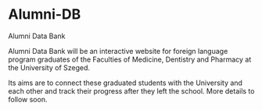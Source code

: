 Alumni-DB
=========

Alumni Data Bank

Alumni Data Bank will be an interactive website for foreign language program graduates of the Faculties of Medicine, Dentistry and Pharmacy at the University of Szeged.

Its aims are to connect these graduated students with the University and each other and track their progress after they left the school. More details to follow soon.
